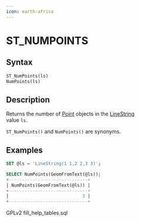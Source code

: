 ```yaml
---
icon: earth-africa
---
```


# ST\_NUMPOINTS

## Syntax

```sql
ST_NumPoints(ls)
NumPoints(ls)
```

## Description

Returns the number of [Point](../../../sql-statements/geometry-constructors/geometry-constructors/point.md) objects in the [LineString](../../../sql-statements/geometry-constructors/geometry-constructors/linestring.md)\
value `ls`.

`ST_NumPoints()` and `NumPoints()` are synonyms.

## Examples

```sql
SET @ls = 'LineString(1 1,2 2,3 3)';

SELECT NumPoints(GeomFromText(@ls));
+------------------------------+
| NumPoints(GeomFromText(@ls)) |
+------------------------------+
|                            3 |
+------------------------------+
```

GPLv2 fill\_help\_tables.sql
